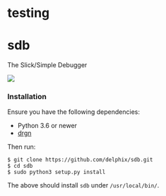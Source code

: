 # testing

# sdb
The Slick/Simple Debugger

![](https://github.com/delphix/sdb/workflows/.github/workflows/main.yml/badge.svg)

### Installation

Ensure you have the following dependencies:
* Python 3.6 or newer
* [drgn](https://github.com/osandov/drgn/)

Then run:
```
$ git clone https://github.com/delphix/sdb.git
$ cd sdb
$ sudo python3 setup.py install
```

The above should install `sdb` under `/usr/local/bin/`.
